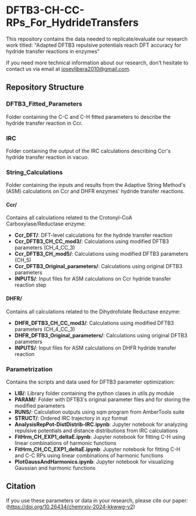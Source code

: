 # DFTB3-CH-CC-RPs_For_HydrideTransfers

This repository contains the data needed to replicate/evaluate our research work titled: "Adapted DFTB3 repulsive potentials reach DFT accuracy for hydride transfer reactions in enzymes"

If you need more technical information about our research, don't hesitate to contact us via email at josevlibera2010@gmail.com.

## Repository Structure

### DFTB3_Fitted_Parameters
Folder containing the C-C and C-H fitted parameters to describe the hydride transfer reaction in Ccr.

### IRC
Folder containing the output of the IRC calculations describing Ccr's hydride transfer reaction in vacuo.

### String_Calculations
Folder containing the inputs and results from the Adaptive String Method's (ASM) calculations on Ccr and DHFR enzymes' hydride transfer reactions.

#### Ccr/
Contains all calculations related to the Crotonyl-CoA Carboxylase/Reductase enzyme:
- **Ccr_DFT/**: DFT-level calculations for the hydride transfer reaction
- **Ccr_DFTB3_CH_CC_mod3/**: Calculations using modified DFTB3 parameters (CH_4_CC_3)
- **Ccr_DFTB3_CH_mod5/**: Calculations using modified DFTB3 parameters (CH_5)
- **Ccr_DFTB3_Original_parameters/**: Calculations using original DFTB3 parameters
- **INPUTS/**: Input files for ASM calculations on Ccr hydride transfer reaction step

#### DHFR/
Contains all calculations related to the Dihydrofolate Reductase enzyme:
- **DHFR_DFTB3_CH_CC_mod3/**: Calculations using modified DFTB3 parameters (CH_4_CC_3)
- **DHFR_DFTB3_Original_parameters/**: Calculations using original DFTB3 parameters
- **INPUTS/**: Input files for ASM calculations on DHFR hydride transfer reaction

### Parametrization
Contains the scripts and data used for DFTB3 parameter optimization:
- **LIB/**: Library folder containing the python clases in utils.py module
- **PARAM/**: Folder with DFTB3's original parameter files and for storing the modified parameters 
- **RUNS/**: Calculation outputs using sqm program from AmberTools suite
- **STRUCT/**: Ordered IRC trajectory in xyz format 
- **AnalysisRepPot-DistDistrib-IRC.ipynb**: Jupyter notebook for analyzing repulsive potentials and distance distributions from IRC calculations
- **FitHrm_CH_EXP1_deltaE.ipynb**: Jupyter notebook for fitting C-H using linear combinations of harmonic functions
- **FitHrm_CH_CC_EXP1_deltaE.ipynb**: Jupyter notebook for fitting C-H and C-C RPs using linear combinations of harmonic functions
- **PlotGaussAndHarmonics.ipynb**: Jupyter notebook for visualizing Gaussian and harmonic functions


## Citation
If you use these parameters or data in your research, please cite our paper: (https://doi.org/10.26434/chemrxiv-2024-kkwwg-v2)
